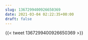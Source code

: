 ```yaml
---
slug: 1367299400926650369
date: 2021-03-04 02:22:35+00:00
draft: false
---
```


{{< tweet 1367299400926650369 >}}
